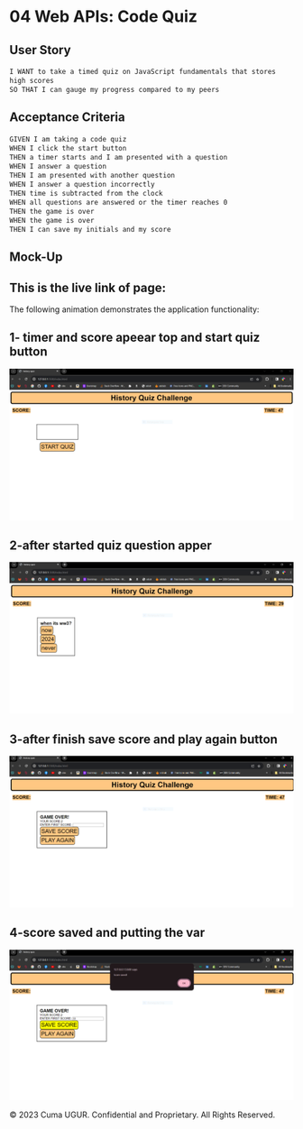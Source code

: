 # 04 Web APIs: Code Quiz


## User Story

```
I WANT to take a timed quiz on JavaScript fundamentals that stores high scores
SO THAT I can gauge my progress compared to my peers
```

## Acceptance Criteria

```
GIVEN I am taking a code quiz
WHEN I click the start button
THEN a timer starts and I am presented with a question
WHEN I answer a question
THEN I am presented with another question
WHEN I answer a question incorrectly
THEN time is subtracted from the clock
WHEN all questions are answered or the timer reaches 0
THEN the game is over
WHEN the game is over
THEN I can save my initials and my score
```

## Mock-Up
## This is the live link of page: ![]()

The following animation demonstrates the application functionality:

## 1- timer and score apeear top and start quiz button

![](./Assets/images/screenshoots/Capture1.PNG)

## 2-after started quiz question apper

![](./Assets/images/screenshoots/Capture2.PNG)

## 3-after finish save score and play again button

![](./Assets/images/screenshoots/Capture3.PNG)

## 4-score saved and putting the var

![](./Assets/images/screenshoots/Capture4.PNG)



© 2023 Cuma UGUR. Confidential and Proprietary. All Rights Reserved.
